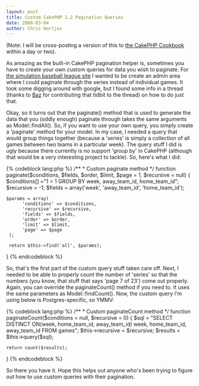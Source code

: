 ```yaml
--- 
layout: post
title: Custom CakePHP 1.2 Pagination Queries
date: 2008-03-04
author: Chris Hartjes
---
```

<p>
(Note: I will be cross-posting a version of this to <a href='http://book.cakephp.org'>the CakePHP Cookbook</a> within a day or two).
</p>
<p>
As amazing as the built-in CakePHP pagination helper is, sometimes you have to create your own custom queries for data you wish to paginate.  For <a href='http://www.ibl.org'>the simulation baseball league site</a> I wanted to be create an admin area where I could paginate through the series instead of individual games.  It took some digging around with google, but I found some info in a thread (thanks to <a href='http://www.3hndesigns.com/'>Baz</a> for contributing that tidbit to the thread) on how to do just that.
</p>
<p>
Okay, so it turns out that the paginate() method that is used to generate the data that you (oddly enough) paginate through takes the same arguments as Model::findAll().  So, if you want to use your own query, you simply create a 'paginate' method for your model.  In my case, I needed a query that would group things together (because a 'series' is simply a collection of all games between two teams in a particular week).  The query stuff I did is ugly because there currently is no support 'group by' in CakePHP (although that would be a very interesting project to tackle).  So, here's what I did:
</p>
{% codeblock lang:php %}
/**
 * Custom paginate method
 */
function paginate($conditions, $fields, $order, $limit, $page = 1, $recursive = null) {
    $conditions[] ="1 = 1 GROUP BY week, away_team_id, home_team_id";
    $recursive = -1;
    $fields = array('week', 'away_team_id', 'home_team_id');
    
    $params = array(
          'conditions' => $conditions,
          'recursive' => $recursive,
          'fields' => $fields,
          'order' => $order,
          'limit' => $limit,
          'page' => $page
     );

     return $this->find('all', $params);
}
{% endcodeblock %}
<p>
So, that's the first part of the custom query stuff taken care off.  Next, I needed to be able to properly count the number of 'series' so that the numbers (you know, that stuff that says 'page 7 of 23') come out properly.  Again, you can override the paginateCount() method if you need to.  It uses the same parameters as Model::findCount().  Now, the custom query I'm using below is Postgres-specific, so YMMV:
</p>
{% codeblock lang:php %}
/**
 * Custom paginateCount method
 */
function paginateCount($conditions = null, $recursive = 0) {
    $sql = "SELECT DISTINCT ON(week, home_team_id, away_team_id) week, home_team_id, away_team_id FROM games";
    $this->recursive = $recursive;
    $results = $this->query($sql);

    return count($results);
}
{% endcodeblock %}
<p>
So there you have it.  Hope this helps out anyone who's been trying to figure out how to use custom queries with their pagination.
</p>
